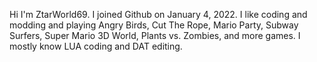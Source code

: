 Hi I'm ZtarWorld69. I joined Github on January 4, 2022. I like coding and modding and playing Angry Birds, Cut The Rope, Mario Party, Subway Surfers, Super Mario 3D World, Plants vs. Zombies, and more games. I mostly know LUA coding and DAT editing.
